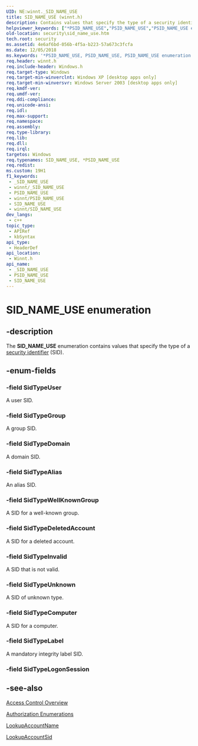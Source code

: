 ```yaml
---
UID: NE:winnt._SID_NAME_USE
title: SID_NAME_USE (winnt.h)
description: Contains values that specify the type of a security identifier (SID).
helpviewer_keywords: ["*PSID_NAME_USE","PSID_NAME_USE","PSID_NAME_USE enumeration pointer [Security]","SID_NAME_USE","SID_NAME_USE enumeration [Security]","SidTypeAlias","SidTypeComputer","SidTypeDeletedAccount","SidTypeDomain","SidTypeGroup","SidTypeInvalid","SidTypeLabel","SidTypeUnknown","SidTypeUser","SidTypeWellKnownGroup","_win32_sid_name_use_str","security.sid_name_use","winnt/PSID_NAME_USE","winnt/SID_NAME_USE","winnt/SidTypeAlias","winnt/SidTypeComputer","winnt/SidTypeDeletedAccount","winnt/SidTypeDomain","winnt/SidTypeGroup","winnt/SidTypeInvalid","winnt/SidTypeLabel","winnt/SidTypeUnknown","winnt/SidTypeUser","winnt/SidTypeWellKnownGroup"]
old-location: security\sid_name_use.htm
tech.root: security
ms.assetid: 4e6af6bd-056b-4f5a-b223-57a673c3fcfa
ms.date: 12/05/2018
ms.keywords: '*PSID_NAME_USE, PSID_NAME_USE, PSID_NAME_USE enumeration pointer [Security], SID_NAME_USE, SID_NAME_USE enumeration [Security], SidTypeAlias, SidTypeComputer, SidTypeDeletedAccount, SidTypeDomain, SidTypeGroup, SidTypeInvalid, SidTypeLabel, SidTypeUnknown, SidTypeUser, SidTypeWellKnownGroup, _win32_sid_name_use_str, security.sid_name_use, winnt/PSID_NAME_USE, winnt/SID_NAME_USE, winnt/SidTypeAlias, winnt/SidTypeComputer, winnt/SidTypeDeletedAccount, winnt/SidTypeDomain, winnt/SidTypeGroup, winnt/SidTypeInvalid, winnt/SidTypeLabel, winnt/SidTypeUnknown, winnt/SidTypeUser, winnt/SidTypeWellKnownGroup'
req.header: winnt.h
req.include-header: Windows.h
req.target-type: Windows
req.target-min-winverclnt: Windows XP [desktop apps only]
req.target-min-winversvr: Windows Server 2003 [desktop apps only]
req.kmdf-ver: 
req.umdf-ver: 
req.ddi-compliance: 
req.unicode-ansi: 
req.idl: 
req.max-support: 
req.namespace: 
req.assembly: 
req.type-library: 
req.lib: 
req.dll: 
req.irql: 
targetos: Windows
req.typenames: SID_NAME_USE, *PSID_NAME_USE
req.redist: 
ms.custom: 19H1
f1_keywords:
 - _SID_NAME_USE
 - winnt/_SID_NAME_USE
 - PSID_NAME_USE
 - winnt/PSID_NAME_USE
 - SID_NAME_USE
 - winnt/SID_NAME_USE
dev_langs:
 - c++
topic_type:
 - APIRef
 - kbSyntax
api_type:
 - HeaderDef
api_location:
 - Winnt.h
api_name:
 - _SID_NAME_USE
 - PSID_NAME_USE
 - SID_NAME_USE
---
```


# SID_NAME_USE enumeration


## -description

The <b>SID_NAME_USE</b> enumeration contains values that specify the type of a <a href="/windows/desktop/SecGloss/s-gly">security identifier</a> (SID).

## -enum-fields

### -field SidTypeUser

A user SID.

### -field SidTypeGroup

A group SID.

### -field SidTypeDomain

A domain SID.

### -field SidTypeAlias

An alias SID.

### -field SidTypeWellKnownGroup

A SID for a well-known group.

### -field SidTypeDeletedAccount

A SID for a deleted account.

### -field SidTypeInvalid

A SID that is not valid.

### -field SidTypeUnknown

A SID of unknown type.

### -field SidTypeComputer

A SID for a computer.

### -field SidTypeLabel

A mandatory integrity label SID.

### -field SidTypeLogonSession

## -see-also

<a href="/windows/desktop/SecAuthZ/access-control">Access Control Overview</a>



<a href="/windows/desktop/SecAuthZ/authorization-enumerations">Authorization Enumerations</a>



<a href="/windows/desktop/api/winbase/nf-winbase-lookupaccountnamea">LookupAccountName</a>



<a href="/windows/desktop/api/winbase/nf-winbase-lookupaccountsida">LookupAccountSid</a>

